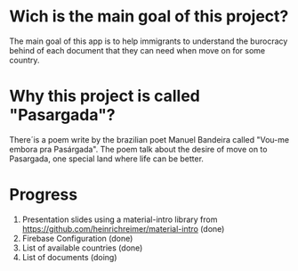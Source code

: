 # Wich is the main goal of this project?
The main goal of this app is to help immigrants to understand the burocracy behind of each document that they can need when move on for some country. 
# Why this project is called "Pasargada"?
There´is a poem write by the brazilian poet Manuel Bandeira called "Vou-me embora pra Pasárgada". The poem talk about the desire of move on to Pasargada,
one special land where life can be better.
# Progress
1. Presentation slides using a material-intro library from https://github.com/heinrichreimer/material-intro (done)
2. Firebase Configuration (done)
3. List of available countries (done)
4. List of documents (doing)

